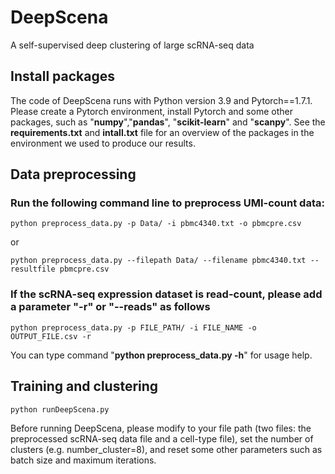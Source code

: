 # DeepScena
A self-supervised deep clustering of large scRNA-seq data

## Install packages
The code of DeepScena runs with Python version 3.9 and Pytorch==1.7.1.
Please create a Pytorch environment, install Pytorch and some other packages, such as "**numpy**","**pandas**", "**scikit-learn**" and "**scanpy**". 
See the __requirements.txt__ and __intall.txt__ file for an overview of the packages in the environment we used to produce our results.

## Data preprocessing

### Run the following command line to preprocess UMI-count data:
```
python preprocess_data.py -p Data/ -i pbmc4340.txt -o pbmcpre.csv
```
or 
```
python preprocess_data.py --filepath Data/ --filename pbmc4340.txt --resultfile pbmcpre.csv
```

### If the scRNA-seq expression dataset is read-count, please add a parameter "-r" or "--reads" as follows
```
python preprocess_data.py -p FILE_PATH/ -i FILE_NAME -o OUTPUT_FILE.csv -r
```
You can type command "**python preprocess_data.py -h**" for usage help. 

## Training and clustering

```
python runDeepScena.py
```
Before running DeepScena, please modify to your file path (two files: the preprocessed scRNA-seq data file and a cell-type file),
set the number of clusters (e.g. number_cluster=8), and reset some other parameters such as batch size and maximum iterations. 
